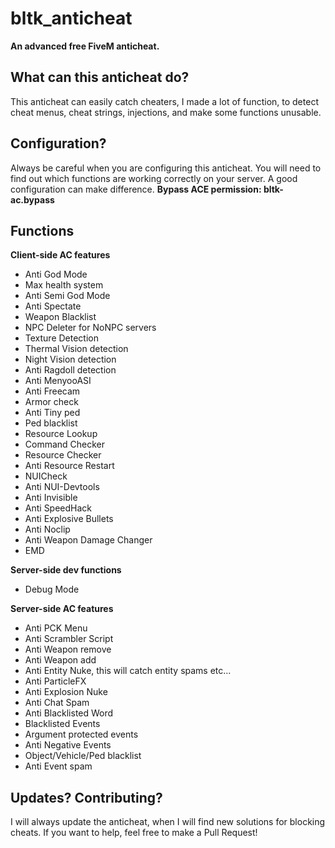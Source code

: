 # bltk_anticheat

**An advanced free FiveM anticheat.**



## What can this anticheat do?

This anticheat can easily catch cheaters, I made a lot of function, to detect cheat menus, cheat strings, injections, and make some functions unusable.



## Configuration?

Always be careful when you are configuring this anticheat. You will need to find out which functions are working correctly on your server. A good configuration can make difference.
**Bypass ACE permission: bltk-ac.bypass**


## Functions

**Client-side AC features**
- Anti God Mode
- Max health system
- Anti Semi God Mode
- Anti Spectate
- Weapon Blacklist
- NPC Deleter for NoNPC servers
- Texture Detection
- Thermal Vision detection
- Night Vision detection
- Anti Ragdoll detection
- Anti MenyooASI
- Anti Freecam
- Armor check
- Anti Tiny ped
- Ped blacklist
- Resource Lookup
- Command Checker
- Resource Checker
- Anti Resource Restart
- NUICheck
- Anti NUI-Devtools
- Anti Invisible
- Anti SpeedHack
- Anti Explosive Bullets
- Anti Noclip
- Anti Weapon Damage Changer
- EMD

**Server-side dev functions**
- Debug Mode

**Server-side AC features**
- Anti PCK Menu
- Anti Scrambler Script
- Anti Weapon remove
- Anti Weapon add
- Anti Entity Nuke, this will catch entity spams etc...
- Anti ParticleFX
- Anti Explosion Nuke
- Anti Chat Spam
- Anti Blacklisted Word
- Blacklisted Events
- Argument protected events
- Anti Negative Events
- Object/Vehicle/Ped blacklist
- Anti Event spam

## Updates? Contributing?

I will always update the anticheat, when I will find new solutions for blocking cheats. If you want to help, feel free to make a Pull Request!
